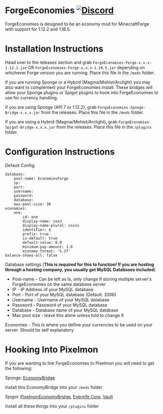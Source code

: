 # ForgeEconomies [![Discord](https://img.shields.io/discord/831966641586831431)](https://discord.gg/7vqgtrjDGw)

ForgeEconomies is designed to be an economy mod for MinecraftForge with support for 1.12.2 and 1.16.5.

# Installation Instructions
Head over to the releases section and grab `ForgeEconomies-Forge-x.x.x-1.12.2.jar` OR `ForgeEconomies-Forge-x.x.x-1.16.5.jar`  depending on whichever Forge version you are running. Place this file in the `/mods` folder.

If you are running Sponge or a Hybrid (Magma/Mohist/Arclight) you may also want to complement your ForgeEconomies install. These bridges will allow your Sponge plugins or Spigot plugins to hook into ForgeEconomies to use for currency handling.

If you are using Sponge (API 7 or 1.12.2), grab `ForgeEconomies-Sponge-Bridge-x.x.x.jar` from the releases. Place this file in the `/mods` folder.

If you are using a Hybrid (Magma/Mohist/Arclight), grab `ForgeEconomies-Spigot-Bridge-x.x.x.jar` from the releases. Place this file in the `/plugins` folder.

# Configuration Instructions

Default Config:

    database:
        pool-name: EconomiesForge
        ip:
        port:
        username:
        password:
        database:
        max-pool-size: 30
    economies:
        one:
            id: one
            display-name: coin
            display-name-plural: coins
            identifier: $
            prefix: true
            is-default: true
            default-value: 0.0
            minimum-pay-amount: 1.0
            economy-format: '%.2f'
    balance-shows-all: false

Database settings (**This is required for this to function! If you are hosting through a hosting company, you usually get MySQL Databases included**)

 - Pool-name - Can be left as Is, only change If storing multiple server's ForgeEconomies on the same database server
 - IP - IP Address of your MySQL database
 - Port - Port of your MySQL database (Default: 3306)
 - Username - Username of your MySQL database
 - Password - Password of your MySQL database
 - Database - Database name of your MySQL database
 - Max pool size - leave this alone unless told to change It

Economies - This Is where you define your currencies to be used on your server. Should be self explanatory

# Hooking Into Pixelmon
If you are wanting to link ForgeEconomies to Pixelmon you will need to get the following:

Sponge:
[EconomyBridge](https://pixelmonmod.com/mirror/sidemods/PixelmonEconomyBridge/2.0.8/)

Install this EconomyBridge Into your `/mods` folder

Spigot:
[PixelmonEconomyBridge](https://www.spigotmc.org/resources/pixelmoneconomybridge.97889/), 
[Evernife Core](https://www.spigotmc.org/resources/evernifecore.97739/), 
[Vault](https://www.spigotmc.org/resources/vault.34315/)

Install all these things Into your `/plugins` folder
